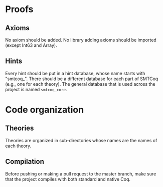 # Proofs
## Axioms

No axiom should be added. No library adding axioms should be imported
(except Int63 and Array).


## Hints

Every hint should be put in a hint database, whose name starts with
"smtcoq_". There should be a different database for each part of SMTCoq
(e.g., one for each theory). The general database that is used across
the project is named `smtcoq_core`.


# Code organization
## Theories

Theories are organized in sub-directories whose names are the names of
each theory.


## Compilation

Before pushing or making a pull request to the master branch, make sure
that the project compiles with both standard and native Coq.
